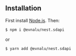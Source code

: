 ## Installation

First install [Node.js](http://nodejs.org/). Then:
```bash
$ npm i @evnalu/nest.sdapi
```
or
```bash
$ yarn add @evnalu/nest.sdapi
```